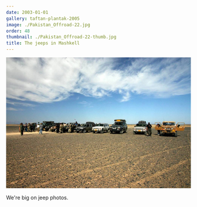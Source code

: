 ```yaml
---
date: 2003-01-01
gallery: taftan-plantak-2005
image: ./Pakistan_Offroad-22.jpg
order: 48
thumbnail: ./Pakistan_Offroad-22-thumb.jpg
title: The jeeps in Mashkell
---
```


![The jeeps in Mashkell](./Pakistan_Offroad-22.jpg)

We're big on jeep photos.
